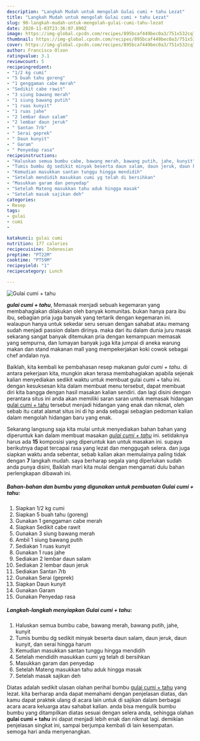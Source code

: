 ```yaml
---
description: "Langkah Mudah untuk mengolah Gulai cumi + tahu Lezat"
title: "Langkah Mudah untuk mengolah Gulai cumi + tahu Lezat"
slug: 90-langkah-mudah-untuk-mengolah-gulai-cumi-tahu-lezat
date: 2020-11-03T23:36:07.890Z
image: https://img-global.cpcdn.com/recipes/895bcaf449bec0a3/751x532cq70/gulai-cumi-tahu-foto-resep-utama.jpg
thumbnail: https://img-global.cpcdn.com/recipes/895bcaf449bec0a3/751x532cq70/gulai-cumi-tahu-foto-resep-utama.jpg
cover: https://img-global.cpcdn.com/recipes/895bcaf449bec0a3/751x532cq70/gulai-cumi-tahu-foto-resep-utama.jpg
author: Francisco Olson
ratingvalue: 3.1
reviewcount: 5
recipeingredient:
- "1/2 kg cumi"
- "5 buah tahu goreng"
- "1 genggaman cabe merah"
- "Sedikit cabe rawit"
- "3 siung bawang merah"
- "1 siung bawang putih"
- "1 ruas kunyit"
- "1 ruas jahe"
- "2 lembar daun salam"
- "2 lembar daun jeruk"
- " Santan 7rb"
- " Serai geprek"
- " Daun kunyit"
- " Garam"
- " Penyedap rasa"
recipeinstructions:
- "Haluskan semua bumbu cabe, bawang merah, bawang putih, jahe, kunyit"
- "Tumis bumbu dg sedikit minyak beserta daun salam, daun jeruk, daun kunyit, dan serai hingga harum"
- "Kemudian masukkan santan tunggu hingga mendidih"
- "Setelah mendidih masukkan cumi yg telah di bersihkan"
- "Masukkan garam dan penyedap"
- "Setelah Mateng masukkan tahu aduk hingga masak"
- "Setelah masak sajikan deh"
categories:
- Resep
tags:
- gulai
- cumi
- 

katakunci: gulai cumi  
nutrition: 177 calories
recipecuisine: Indonesian
preptime: "PT22M"
cooktime: "PT59M"
recipeyield: "1"
recipecategory: Lunch

---
```



![Gulai cumi + tahu](https://img-global.cpcdn.com/recipes/895bcaf449bec0a3/751x532cq70/gulai-cumi-tahu-foto-resep-utama.jpg)

<b><i>gulai cumi + tahu</i></b>, Memasak menjadi sebuah kegemaran yang membahagiakan dilakukan oleh banyak komunitas. bukan hanya para ibu ibu, sebagian pria juga banyak yang tertarik dengan kegemaran ini. walaupun hanya untuk sekedar seru seruan dengan sahabat atau memang sudah menjadi passion dalam dirinya. maka dari itu dalam dunia juru masak sekarang sangat banyak ditemukan pria dengan kemampuan memasak yang sempurna, dan lumayan banyak juga kita jumpai di aneka warung makan dan stand makanan mall yang mempekerjakan koki cowok sebagai chef andalan nya.

Baiklah, kita kembali ke pembahasan resep makanan <i>gulai cumi + tahu</i>. di antara pekerjaan kita, mungkin akan terasa membahagiakan apabila sejenak kalian menyediakan sedikit waktu untuk membuat gulai cumi + tahu ini. dengan kesuksesan kita dalam membuat menu tersebut, dapat membuat diri kita bangga dengan hasil masakan kalian sendiri. dan lagi disini dengan perantara situs ini anda akan memiliki saran saran untuk memasak hidangan <u>gulai cumi + tahu</u> tersebut menjadi hidangan yang enak dan nikmat, oleh sebab itu catat alamat situs ini di hp anda sebagai sebagian pedoman kalian dalam mengolah hidangan baru yang enak.




Sekarang langsung saja kita mulai untuk menyediakan bahan bahan yang diperuntuk kan dalam membuat masakan <u><i>gulai cumi + tahu</i></u> ini. setidaknya harus ada <b>15</b> komposisi yang diperuntuk kan untuk masakan ini. supaya berikutnya dapat tercapai rasa yang lezat dan menggugah selera. dan juga siapkan waktu anda sebentar, sebab kalian akan memulainya paling tidak dengan <b>7</b> langkah mudah. saya berharap segala yang diperlukan sudah anda punya disini, Baiklah mari kita mulai dengan mengamati dulu bahan perlengkapan dibawah ini.

<!--inarticleads1-->

##### Bahan-bahan dan bumbu yang digunakan untuk pembuatan Gulai cumi + tahu:

1. Siapkan 1/2 kg cumi
1. Siapkan 5 buah tahu (goreng)
1. Gunakan 1 genggaman cabe merah
1. Siapkan Sedikit cabe rawit
1. Gunakan 3 siung bawang merah
1. Ambil 1 siung bawang putih
1. Sediakan 1 ruas kunyit
1. Gunakan 1 ruas jahe
1. Sediakan 2 lembar daun salam
1. Sediakan 2 lembar daun jeruk
1. Sediakan  Santan 7rb
1. Gunakan  Serai (geprek)
1. Siapkan  Daun kunyit
1. Gunakan  Garam
1. Gunakan  Penyedap rasa




<!--inarticleads2-->

##### Langkah-langkah menyiapkan Gulai cumi + tahu:

1. Haluskan semua bumbu cabe, bawang merah, bawang putih, jahe, kunyit
1. Tumis bumbu dg sedikit minyak beserta daun salam, daun jeruk, daun kunyit, dan serai hingga harum
1. Kemudian masukkan santan tunggu hingga mendidih
1. Setelah mendidih masukkan cumi yg telah di bersihkan
1. Masukkan garam dan penyedap
1. Setelah Mateng masukkan tahu aduk hingga masak
1. Setelah masak sajikan deh




Diatas adalah sedikit ulasan olahan perihal bumbu <u>gulai cumi + tahu</u> yang lezat. kita berharap anda dapat memahami dengan penjelasan diatas, dan kamu dapat praktek ulang di acara lain untuk di sajikan dalam berbagai acara acara keluarga atau sahabat kalian. anda bisa mengulik bumbu bumbu yang ditampilkan diatas sesuai dengan selera anda, sehingga olahan <b>gulai cumi + tahu</b> ini dapat menjadi lebih enak dan nikmat lagi. demikian penjelasan singkat ini, sampai berjumpa kembali di lain kesempatan. semoga hari anda menyenangkan.
